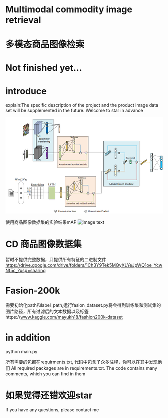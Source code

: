 # Multimodal commodity image retrieval
# 多模态商品图像检索
# Not finished yet...

# introduce
explain:The specific description of the project and the product image data set will be supplemented in the future. Welcome to star in advance

![image text](https://raw.githubusercontent.com/redysky/multimodel/master/picture.png)

使用商品图像数据集的实验结果mAP
![image text]()

# CD 商品图像数据集 
暂时不提供完整数据，只提供所有特征的二进制文件 https://drive.google.com/drive/folders/1Ch3Y9Tek5MQyXLYeJpWQ1oe_YcwNf5c_?usp=sharing
# Fasion-200k
需要初始化path和label_path,运行fasion_dataset.py将会得到训练集和测试集的图片路径，所有过滤后的文本数据以及标签https://www.kaggle.com/mayukh18/fashion200k-dataset

# in addition
python main.py

所有需要的包都在requirments.txt, 代码中包含了众多注释，你可以在其中发现他们
All required packages are in requirements.txt. The code contains many comments, which you can find in them

# 如果觉得还错欢迎star
If you have any questions, please contact me
